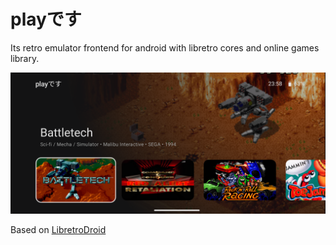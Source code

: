 # playです
Its retro emulator frontend for android with libretro cores and online games library.

![Main screenshot](/screenshot1.png)

Based on [LibretroDroid](https://github.com/Swordfish90/LibretroDroid)
